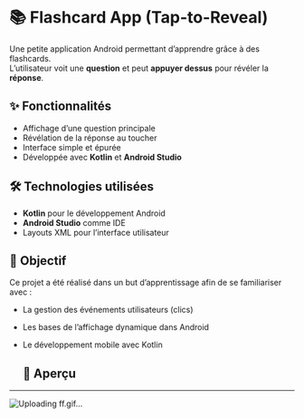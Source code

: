 # 📚 Flashcard App (Tap-to-Reveal)

Une petite application Android permettant d’apprendre grâce à des flashcards.  
L’utilisateur voit une **question** et peut **appuyer dessus** pour révéler la **réponse**.  

## ✨ Fonctionnalités
- Affichage d’une question principale
- Révélation de la réponse au toucher
- Interface simple et épurée
- Développée avec **Kotlin** et **Android Studio**

## 🛠️ Technologies utilisées
- **Kotlin** pour le développement Android
- **Android Studio** comme IDE
- Layouts XML pour l’interface utilisateur

## 🚀 Objectif
Ce projet a été réalisé dans un but d’apprentissage afin de se familiariser avec :  
- La gestion des événements utilisateurs (clics)  
- Les bases de l’affichage dynamique dans Android  
- Le développement mobile avec Kotlin

  ## 📸 Aperçu  
---
![Uploading ff.gif…]()

